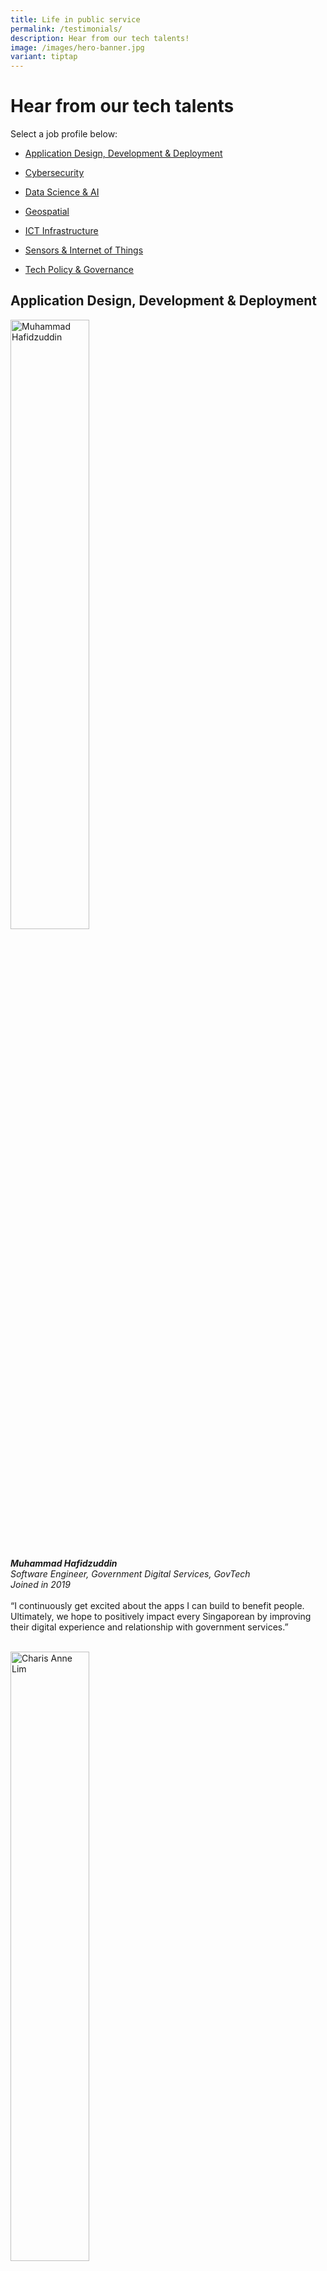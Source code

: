 ```yaml
---
title: Life in public service
permalink: /testimonials/
description: Hear from our tech talents!
image: /images/hero-banner.jpg
variant: tiptap
---
```

<h1>Hear from our tech talents</h1>
<p>Select a job profile below:</p>
<ul data-tight="true" class="tight">
<li>
<p><a href="#application-design-development--deployment" rel="noopener noreferrer nofollow" target="_blank">Application Design, Development &amp; Deployment</a>
</p>
</li>
<li>
<p><a href="#cybersecurity" rel="noopener noreferrer nofollow" target="_blank">Cybersecurity</a>
</p>
</li>
<li>
<p><a href="#data-science--ai" rel="noopener noreferrer nofollow" target="_blank">Data Science &amp; AI</a>
</p>
</li>
<li>
<p><a href="#geospatial" rel="noopener noreferrer nofollow" target="_blank">Geospatial</a>
</p>
</li>
<li>
<p><a href="#ict-infrastructure" rel="noopener noreferrer nofollow" target="_blank">ICT Infrastructure</a>
</p>
</li>
<li>
<p><a href="#sensors--internet-of-things" rel="noopener noreferrer nofollow" target="_blank">Sensors &amp; Internet of Things</a>
</p>
</li>
<li>
<p><a href="#tech-policy--governance" rel="noopener noreferrer nofollow" target="_blank">Tech Policy &amp; Governance</a>
</p>
</li>
</ul>
<h2>Application Design, Development &amp; Deployment</h2>
<p></p>
<div class="isomer-image-wrapper">
<img style="width: 50%;" height="auto" width="100%" title="Tech Talent" alt="Muhammad Hafidzuddin" src="/images/people/muhammad-hafidzuddin.png">
</div>
<p>
<br><strong><em>Muhammad Hafidzuddin </em></strong><em><br>Software Engineer, Government Digital Services, GovTech<br>Joined in 2019</em>
<br>
<br>“I continuously get excited about the apps I can build to benefit people.
Ultimately, we hope to positively impact every Singaporean by improving
their digital experience and relationship with government services.”
<br>
<br>
</p>
<div class="isomer-image-wrapper">
<img style="width: 50%;" height="auto" width="100%" title="Tech Talent" alt="Charis Anne Lim" src="/images/people/charis-anne-lim.png">
</div>
<p>
<br><strong><em>Charis Anne Lim</em></strong><em><br>UX Designer, Government Digital Services, GovTech <br>Joined in 2019</em>
<br>
<br>“As a UX Designer, I enjoy co-creating digital products with and for citizens.
I like the challenge of conceptualising service journeys that span across
different agencies and transforming the gathered insights into accessible,
human-centred digital services.”
<br>
<br>
</p>
<div class="isomer-image-wrapper">
<img style="width: 50%;" height="auto" width="100%" title="Tech Talent" alt="Shane Soh" src="/images/people/shane-soh.png">
</div>
<p>
<br><strong><em>Shane Soh</em></strong><em><br>Engineering Manager, Analytics and Systems, CSIT<br>2015-2022</em>
<br>
<br>“I lead a team which builds platforms and infrastructure that improves
developer experience and software delivery performance in complex and highly
regulated environments. I derive immense satisfaction knowing that our
work enables mission-critical systems that safeguard Singapore's national
security interests.
<br>
<br>
</p>
<div class="isomer-image-wrapper">
<img style="width: 50%;" height="auto" width="100%" title="Tech Talent" alt="Daniel Ong" src="/images/people/daniel-ong.png">
</div>
<p>
<br><strong><em>Daniel Ong</em></strong><em><br>Front End Developer, Synapxe (Formerly IHiS)<br>2020-2021</em>
<br>
<br>“About a year ago, I couldn’t write a line of code. This year, in the
span of 4 months, and with a lot of support from my colleagues, I’ve been
privileged to contribute to two COVID-19-related applications: iConnect.COVID
and MW Health, that have bolstered Singapore’s efforts in tackling the
‘crisis of a generation’.”
<br>
<br>
</p>
<div class="isomer-image-wrapper">
<img style="width: 50%;" height="auto" width="100%" title="Tech Talent" alt="Apple Chan" src="/images/people/apple-chan.png">
</div>
<p>
<br><strong><em>Apple Chan</em></strong><em><br>Lead Consultant (Application), CPFB<br>Joined in 2009</em>
<br>
<br>“I started off as a Consultant and was tasked to assist and support the
end users operationally on government agency projects. Subsequently, I
moved on to a greater role in managing and delivering new projects that
arose from the Singapore Budget Announcement, specifically on Covid-19
relief package. I also had the opportunity to work on an interesting customer
relationship management (CRM) project which involved multiple stakeholders
and interlinking requirements between CPF systems. These projects were
mostly time sensitive and often had to be delivered within short time frames.
But a successful roll out of each project gives me immense satisfaction.”
<br>
<br>
</p>
<p><a href="#hear-from-our-tech-talents" rel="noopener noreferrer nofollow" target="_blank">Return to top</a>
</p>
<h2>Cybersecurity</h2>
<p></p>
<div class="isomer-image-wrapper">
<img style="width: 50%;" height="auto" width="100%" title="Tech Talent" alt="Juliana Seng" src="/images/people/juliana-seng.png">
</div>
<p>
<br><strong><em>Juliana Seng</em></strong><em><br>Tech Specialist, Information Security, CSIT<br>2018-2022</em>
<br>
<br>“At CSIT, we contribute to Singapore's national security by protecting
our nation's cyberspace. Through exploration of cutting-edge and emerging
technologies in cybersecurity, we seek to research, develop and deploy
tools to uncover system vulnerabilities, hence preventing and deterring
advanced cyber threats.”
<br>
<br>
</p>
<div class="isomer-image-wrapper">
<img style="width: 50%;" height="auto" width="100%" title="Tech Talent" alt="ME4 Tan Suan Zhi" src="/images/people/tan-suan-zhi.png">
</div>
<p>
<br><strong><em>ME4 Tan Suan Zhi </em></strong><em><br>Officer Commanding, Cyber Defence Group, SAF C4I, MINDEF<br>Joined in 2013</em>
<br>
<br>“A good cyber defence is proactive: it requires getting the right intelligence
to stay one step ahead of the threat actors, to keep up with the fast-evolving
cyber landscape. Leading a Security Operations Centre, I supervise multiple
teams in looking actively for cyber threats within the SAF’s warfighting
network. The challenging and dynamic nature of my work means that there
is never a dull moment.”
<br>
<br>
</p>
<div class="isomer-image-wrapper">
<img style="width: 50%;" height="auto" width="100%" title="Tech Talent" alt="Mohamed Riduan Ahmad" src="/images/people/mohamed-riduan-ahmad.png">
</div>
<p>
<br><strong><em>Mohamed Riduan Ahmad</em></strong><em><br>Principal Engineer (Security), Cybersecurity &amp; Technology Group, Security &amp; Network Operations (SNO) Department, CPFB<br>Joined in 2012</em>
<br>
<br>“My work in cybersecurity contribute to providing CPF members the peace
of mind that there is a team of us working 24/7 behind the scenes, to ensure
that the digital assets in CPFB are safe and secure against the many cybersecurity
threats we see today.”
<br>
<br>
</p>
<div class="isomer-image-wrapper">
<img style="width: 50%;" height="auto" width="100%" title="Tech Talent" alt="Thomas Wong" src="/images/people/thomas_wong_t.jpeg">
</div>
<p>
<br><strong><em>Thomas Wong</em></strong><em><br>Cybersecurity Analyst, Cyber Defence Group, Synapxe (Formerly IHiS)<br>Joined in 2019</em>
<br>
<br>“My team and I are very much motivated by the fact that we are helping
to ensure the common systems under our mandate, especially Critical Information
Infrastructure (CII) Systems, are well protected. I can say that at Synapxe,
we stay true to our mission of making HealthTech better by integrating
intelligent, highly-resilient and cost-effective technologies with process
and people. Synapxe is the place to be for HealthTech.”
<br>
<br>
</p>
<div class="isomer-image-wrapper">
<img style="width: 50%;" height="auto" width="100%" title="Tech Talent" alt="Jonathan Samraj" src="/images/people/jonathan-samraj.png">
</div>
<p>
<br><strong><em>Jonathan Samraj</em></strong><em><br>Senior Manager, Telecom Cybersecurity Engineer &amp; Specialist Office, IMDA<br>Joined in 2014</em>
<br>
<br>“Harnessing data to meet evolving cybersecurity threats head on is truly
an exciting role which involves drawing knowledge from multiple disciplines
and coordinating with a variety of stakeholders. The challenge of helping
the nation stay ahead of our adversaries makes this role a fulfilling and
enriching one indeed.”
<br>
<br>
</p>
<div class="isomer-image-wrapper">
<img style="width: 50%;" height="auto" width="100%" title="Tech Talent" alt="Wan Pei Feni" src="/images/people/wan-pei-fen.png">
</div>
<p>
<br><strong><em>Wan Pei Fen </em></strong><em><br>System Engineer, National Cyber Incident Response Centre, CSA<br>Joined in 2017</em>
<br>
<br>“At the frontline of cyberspace, our cybersecurity knowledge and skills
help protect members of the public and enterprises. There are dangers and
risks lurking and in cyber incident investigations, everything you analyse
is unique. It’s about being inquisitive, communication and the agility
to adapt to the dynamic nature of cybersecurity.”
<br>
<br>
</p>
<div class="isomer-image-wrapper">
<img style="width: 50%;" height="auto" width="100%" alt="" src="/images/DSTA_Jeslyn_Peh_Testimonial_Accompanying_Photo.jpg">
</div>
<p>
<br><strong>Peh Wei Ting, Jeslyn</strong><em><br></em>Senior Engineer, Cybersecurity
Programme Centre, DSTA<em><br>Joined in 2021</em>
<br>
<br>“I strengthen the cybersecurity of MINDEF and the Singapore Armed Forces
(SAF), by performing vulnerability analysis of related software. I analyse
tools and templates used to set up cloud systems — such as the workings
of Infrastructure as Cloud (IaC) — making them secure, efficient, and consistent.
I also work with Cloud Service Providers (CSPs) to address the shortcomings
in their tools in meeting our deployment needs. It’s meaningful to know
my efforts make cloud systems more secure and reliable for our users.”
<br>
<br>
</p>
<div class="isomer-image-wrapper">
<img style="width: 50%;" height="auto" width="100%" title="Tech Talent" alt="Chong Tze Koi" src="/images/people/chong-tze-koi.png">
</div>
<p>
<br><strong><em>Chong Tze Koi</em></strong><em><br>Senior IT Security Specialist, Cybersecurity Operations &amp; Governance Department, Security Engineering &amp; Operations Section, HDB<br>Joined in 2012</em>
<br>
<br>“I am constantly challenged as a Security Specialist, as cybersecurity
threats come in all shapes and sizes, and we have to respond swiftly to
potential security risks. I am heartened that the work I do protects my
organization’s information assets and brand reputation.”
<br>
<br>
</p>
<div class="isomer-image-wrapper">
<img style="width: 50%;" height="auto" width="100%" title="Tech Talent" alt="Sean Tani" src="/images/people/sean-tan.png">
</div>
<p>
<br><strong><em>Sean Tan</em></strong><em><br>Head, Planning &amp; Architecture, Cybersecurity Centre of Expertise, HTX<br>Joined in 2019</em>
<br>
<br>“With the constant drive for digitalisation and building a Smart Nation,
I see myself contributing to a safer and more secured digital experience
for the nation, allowing individuals, regardless of age, to feel that the
digitalisation by the nation is safe and a smarter way of life.”
<br>
<br>
</p>
<div class="isomer-image-wrapper">
<img style="width: 50%;" height="auto" width="100%" title="Tech Talent" alt="Tan Kee Hock" src="/images/people/kee-hock.png">
</div>
<p>
<br><strong><em>Tan Kee Hock</em></strong><em><br>Cybersecurity Specialist, Cyber Security Group, GovTech<br>Joined in 2019</em>
<br>
<br>“As a Red Team member, I conduct security assessments on Government products
to identify vulnerabilities before an attacker does. These security assessments
help to keep our digital services safe from the ever-changing cybersecurity
landscape.”
<br>
<br>
</p>
<div class="isomer-image-wrapper">
<img style="width: 50%;" height="auto" width="100%" title="Tech Talent" alt="Kok Kiat Han" src="/images/people/kok-kiat-han.png">
</div>
<p>
<br><strong><em>Kok Kiat Han</em></strong><em><br>Cyber Threat Intelligence Analyst, National Cyber Threat Monitoring Centre, CSA<br>Joined in 2019</em>
<br>
<br>“Knowing I am part of the team that helps Singapore stay safe in cyberspace
motivates me to give my very best. I want our Smart Nation to become even
smarter, and cybersecurity plays a big part in ensuring what is built is
safe and secure.”
<br>
<br>
</p>
<div class="isomer-image-wrapper">
<img style="width: 50%;" height="auto" width="100%" title="Tech Talent" alt="Ishita Mittal" src="/images/people/ishita-mittal.jpg">
</div>
<p>
<br><strong><em>Ishita Mittal</em></strong><em><br>Senior Systems Engineer, Cyber Defence Group, Synapxe (Formerly IHiS)<br>Joined in 2005</em>
<br>
<br>“Working at Synapxe made me realise how big a role IT and my team play
in the healthcare industry. Cybersecurity is a big challenge. We are entrusted
with a critical task - to protect our organisation, public healthcare institutes
(PHIs) and patient data from getting compromised by hackers who are getting
smarter with each passing day.”
<br>
<br>
</p>
<p><a href="#hear-from-our-tech-talents" rel="noopener noreferrer nofollow" target="_blank">Return to top</a>
</p>
<h2>Data Science &amp; AI</h2>
<p></p>
<div class="isomer-image-wrapper">
<img style="width: 50%;" height="auto" width="100%" title="Tech Talent" alt="Ng Jie Ning" src="/images/people/ng-jie-ning.jpg">
</div>
<p>
<br><strong><em>Ng Jie Ning</em></strong><em><br>Senior Analyst, Data Science Accelerator Department, CPFB<br>Joined in 2014</em>
<br>
<br>“As a data analyst, I partner CPFB departments to identify business problems
and deliver end-to-end data science solutions to help them in their decision
making, service delivery and operational efficiency. I’m motivated to help
our business users harness the power of data science to drive more informed
policy decisions for the benefit of all CPF members.”
<br>
<br>
</p>
<div class="isomer-image-wrapper">
<img style="width: 50%;" height="auto" width="100%" title="Tech Talent" alt="Leow Gin Ee" src="/images/people/leow-gin-ee.jpg">
</div>
<p>
<br><strong><em>Leow Gin Ee</em></strong><em><br>Tech Specialist, Data Analytics, CSIT<br>Joined in 2020</em>
<br>
<br>“I was fortunate to have the opportunity to build data analytics products
in CSIT. It was an exciting journey for me to witness the transformation
of an initial idea into products that enable users to derive actionable
insights. During this journey, I was challenged to adapt solutions to new
requirements and develop multiple skillsets such as administration and
maintenance.”
<br>
<br>
</p>
<div class="isomer-image-wrapper">
<img style="width: 50%;" height="auto" width="100%" title="Tech Talent" alt="Stanley Yin Yu-Sheng" src="/images/people/stanley-yin-yu-sheng.jpg">
</div>
<p>
<br><strong><em>Stanley Yin Yu-Sheng</em></strong><em><br>Senior Systems Analyst, Business Information Systems Department 2 / Data Management &amp; Development Support Section, HDB<br>Joined in 2018</em>
<br>
<br>“I use my expertise in data science to bring clarity to the complex challenges
that HDB faces in designing policies and building citizen-centric solutions.
My work has ranged from utilising Geographic Information System (GIS) network
algorithms for coordinating island-wide flat inspections to performing
predictive analytics for Car-Lite initiatives.”
<br>
<br>
</p>
<div class="isomer-image-wrapper">
<img style="width: 50%;" height="auto" width="100%" title="Tech Talent" alt="Elizabeth Lim" src="/images/people/elizabeth-lim.png">
</div>
<p>
<br><strong><em>Elizabeth Lim</em></strong><em><br>Data Scientist, Data Science &amp; Artificial Intelligence Division, GovTech<br>Joined in 2019</em>
<br>
<br>“Data science and Analytics have a great potential to change and transform
the way we live, work, as well as how we interact with our citizens. I
aim to bridge the gap between the technical aspects of data science and
the contextualised needs of the end-user, to build machine learning solutions
that add value and convenience to citizens, businesses, and public service
agencies.”
<br>
<br>
</p>
<div class="isomer-image-wrapper">
<img style="width: 50%;" height="auto" width="100%" title="Tech Talent" alt="Huang Shisheng" src="/images/people/huang-shisheng.png">
</div>
<p>
<br><strong><em>Huang Shisheng </em></strong><em><br>Head, Risk Profiling Analytics, Data Science &amp; AI Centre of Expertise, HTX<br>Joined in 2019</em>
<br>
<br>“I've always been interested in understanding the underlying numbers and
relations between entities. The opportunity to lead a team that looks at
data-related problems in the area of risk profiling and management within
the safety and security domain of Singapore is a big pull factor for me.”
<br>
<br>
</p>
<div class="isomer-image-wrapper">
<img style="width: 50%;" height="auto" width="100%" title="Tech Talent" alt="Abigail Soh" src="/images/people/abigail-soh-t.jpeg">
</div>
<p>
<br><strong><em>Abigail Soh</em></strong><em><br>Senior Manager, Analytics &amp; Insights, STB</em>
<br>
<br>“My work leverages on data analytics and visualisation to generate fresh
insights on visitor expenditure, which in turn enables data-driven decisions
by STB and Industry. It has been a rewarding journey being able to drive
and witness several key shifts including pioneering a new statistical software,
and enhancing the Tourism Receipts computation framework following the
onset of the global pandemic in 2020.”
<br>
<br>
</p>
<div class="isomer-image-wrapper">
<img style="width: 50%;" height="auto" width="100%" title="Tech Talent" alt="Jason Koh" src="/images/people/jason-koh-t.jpeg">
</div>
<p>
<br><strong><em>Jason Koh</em></strong><em><br>Lead Product Manager, Visitor Experience Technology, STB<br>Joined in 2021</em>
<br>
<br>“At STB, we are Passion Made Possible! I enjoy working on various digital
initiatives for tourism. I develop innovative and compelling digital tourism
products and services to empower tourism businesses to enhance their offerings,
and expand their global reach, and deliver quality visitor experiences.”
<br>
<br>
</p>
<div class="isomer-image-wrapper">
<img style="width: 50%;" height="auto" width="100%" title="Tech Talent" alt="Zheng Yifei" src="/images/people/yifei-zheng-t.jpeg">
</div>
<p>
<br><strong><em>Zheng Yifei</em></strong><em><br>Manager, Data Science, STB<br>Joined in 2019</em>
<br>
<br>“As a Data Scientist, I harness data from diverse sources, transforming
them into accessible and invaluable reports and dashboards. Adopting a
bevy of machine learning and data visualisation techniques, allows me to
uncover meaningful insights behind visitors’ behaviour and develop data-driven
products crucial in shaping the ever-changing landscape of Singapore’s
tourism sector.
<br>
<br>
</p>
<p><a href="#hear-from-our-tech-talents" rel="noopener noreferrer nofollow" target="_blank">Return to top</a>
</p>
<h2>Geospatial</h2>
<p></p>
<div class="isomer-image-wrapper">
<img style="width: 50%;" height="auto" width="100%" title="Tech Talent" alt="Lee Mou Jian" src="/images/people/lee-mou-jian.png">
</div>
<p>
<br><strong><em>Lee Mou Jian</em></strong><em><br>Assistant Manager, Geospatial &amp; Data Division, SLA<br>Joined in 2018</em>
<br>
<br>“My interest in the geospatial sector is driven by its position at the
forefront of Singapore’s Smart Nation efforts. I drive strategy and implement
policies for government officers to manage and share location data effectively.
This helps agencies make better decisions and carry out operations with
better precision, in areas such as land use, transportation, and healthcare.”
<br>
<br>
</p>
<div class="isomer-image-wrapper">
<img style="width: 50%;" height="auto" width="100%" title="Tech Talent" alt="Abhishek Tandon" src="/images/people/abhishek-tandon.png">
</div>
<p>
<br><strong><em>Abhishek Tandon</em></strong><em><br>Deputy Director, Geospatial Development, National Parks Board (NParks)<br>Joined in 2015</em>
<br>
<br>“As lead Geospatial specialist, I conceptualise &amp; develop innovative
geo applications using machine learning &amp; deep learning algorithms,
LiDAR point cloud, satellite images, 2D and 3D data to manage our diverse
urban greenery which helps to improve citizen’s quality of life. I am proud
to be part of futuristic Modelling and Simulation (M&amp;S) practice which
is transforming decision making processes using evidence-based systems
and helping to achieve our Smart Nation goal.”
<br>
<br>
</p>
<div class="isomer-image-wrapper">
<img style="width: 50%;" height="auto" width="100%" title="Tech Talent" alt="Roy Yuen Ze Min" src="/images/people/roy-yuen.png">
</div>
<p>
<br><strong><em>Roy Yuen Ze Min</em></strong><em><br>Assistant Manager, Geospatial &amp; Data Division, SLA<br>Joined in 2017</em>
<br>
<br>“I plan and devise strategies to drive the growing adoption of geospatial
technology by the Government, industries, and citizens. I also promote
Singapore’s geospatial efforts for new collaboration opportunities by building
strong network alliances with local and foreign stakeholders.”
<br>
<br>
</p>
<div class="isomer-image-wrapper">
<img style="width: 50%;" height="auto" width="100%" title="Tech Talent" alt="Grace Xue" src="/images/people/grace-xue-t.jpeg">
</div>
<p>
<br><strong><em>Grace Xue</em></strong><em><br>Executive Manager, Geological and Geospatial Development Department, BCA<br>Joined in 2010</em>
<br>
<br>“My job revolves around the use of Geographic Information Systems (GIS)
to process building data and presenting them on a map. In response to government’s
move towards a smart nation, BCA uses GIS to create an internal web-based
platform, Building Geospatial Information System (BGIS), to support BCA’s
functions. I am proud to be part of a team involved in preparing the user
design requirements and overseeing the development of BGIS.”
<br>
<br>
</p>
<div class="isomer-image-wrapper">
<img style="width: 50%;" height="auto" width="100%" title="Tech Talent" alt="Ishpal Singh Gill" src="/images/people/ishpal-singh-gill-t.jpeg">
</div>
<p>
<br><strong><em>Ishpal Singh Gill</em></strong><em><br>Senior Systems Analyst, Business Information Systems Department, HDB<br>Joined in 2018</em>
<br>
<br>“Leading the Corporate &amp; Geospatial Data Team, we drive HDB’s digitalisation
of corporate and geospatial data and initiatives as we move towards being
an organization that is “Digital to the Core”. We support the planning
and management of HDB towns, with the aim of providing affordable, quality
housing and a great living environment where communities thrive.”
<br>
<br>
</p>
<div class="isomer-image-wrapper">
<img style="width: 50%;" height="auto" width="100%" title="Tech Talent" alt="See Shan Yi" src="/images/people/see-shan-yi-t.jpeg">
</div>
<p>
<br><strong><em>See Shan Yi</em></strong><em><br>Geospatial Analyst, Land Planning and Redevelopment Group, JTC<br>Joined in 2018</em>
<br>
<br>“As a geospatial specialist, I fuse GIS and data analytics to provide
data-driven insights for industrial land-use planning. It enabled better
decision-making, higher productivity with automation and improved engagement.
These motivated me to conceptualise more innovative geospatial solutions
that will further impact, streamline and transform JTC’s urban planning
process.”
<br>
<br>
</p>
<div class="isomer-image-wrapper">
<img style="width: 50%;" height="auto" width="100%" title="Tech Talent" alt="Hazel Ang" src="/images/people/hazel-ang-t.jpeg">
</div>
<p>
<br><strong><em>Hazel Ang</em></strong><em><br>Manager, Imagery Support Group, SAF C4I, SAF<br>Joined in 2018</em>
<br>
<br>“If you do what you love, you’ll never work a day in your life. My SAF
career combines both my passions - geospatial technologies and the defence
of Singapore. I leverage my problem-solving skills and contribute to national
security by conducting geoanalysis using state-of-the-art technologies.
This includes using Artificial Intelligence and Machine Learning to do
light detection and ranging (LiDAR), geospatial and spectral studies. My
work supports the SAF’s full spectrum of operations and the Whole-of-Government
in keeping Singapore safe.”
<br>
<br>
</p>
<p><a href="#hear-from-our-tech-talents" rel="noopener noreferrer nofollow" target="_blank">Return to top</a>
</p>
<h2>ICT Infrastructure</h2>
<p></p>
<div class="isomer-image-wrapper">
<img style="width: 50%;" height="auto" width="100%" title="Tech Talent" alt="Ong Chee Siang" src="/images/people/ong_chee_siang_t.jpeg">
</div>
<p>
<br><strong><em>Ong Chee Siang</em></strong><em><br>Lead System Engineer (Cloud), CPFB<br>Joined in 2016</em>
<br>
<br>“My current role requires me to explore Government Commercial Cloud (GCC)
and support the moving of our CPFB systems to GCC, as well as introduce
new cloud initiatives for the Board. This is something my colleagues and
I have not done before. Being the first team to move to GCC was a challenge
as we had to figure out how to build and operate systems in a totally new
environment, which took many rounds of iterations.”
<br>
<br>
</p>
<div class="isomer-image-wrapper">
<img style="width: 50%;" height="auto" width="100%" title="Tech Talent" alt="Lynn Choi" src="/images/people/lynn_choi_t.jpeg">
</div>
<p>
<br><strong><em>Lynn Choi</em></strong><em><br>Deputy Director, Cloud Infrastructure and Services, CSIT<br>Joined in 2005</em>
<br>
<br>“I have worked in several domains looking at Software Engineering, Big
Data Platform and Cloud Infrastructure. The strong culture of providing
regular job rotations broadened my technical knowledge and allowed me to
better understand the challenges encountered in each domain. Because of
this, I have built rapport and friendship with colleagues across these
different domains. The close working dynamics and common mission creates
a highly motivated environment that I enjoy working in.”
<br>
<br>
<br>
</p>
<div class="isomer-image-wrapper">
<img style="width: 50%;" height="auto" width="100%" title="Tech Talent" alt="Seow Caixiang" src="/images/people/seow_caixiang_t.jpeg">
</div>
<p>
<br><strong><em>Seow Caixiang</em></strong><em><br>Senior Systems Specialist, Infrastructure Management Services Department / Systems Management Section, HDB<br>Joined in 2017</em>
<br>
<br>“I strive to provide sustainable infrastructure to support HDB’s IT services.
In the digital transformation journey, I continuously reach out for opportunities
to make a difference. I adopt a positive mindset and see every challenge
as a learning opportunity.”
<br>
<br>
</p>
<div class="isomer-image-wrapper">
<img style="width: 50%;" height="auto" width="100%" title="Tech Talent" alt="Tan Wei Chong" src="/images/people/tan_wei_chong_t.jpeg">
</div>
<p>
<br><strong><em>Tan Wei Chong</em></strong><em><br>Manager, Digital Infrastructure Planning, Regulation &amp; Competition Development Group, IMDA<br>Joined in 2016</em>
<br>
<br>“My role exposes me to the different elements of developing Singapore’s
Digital Infrastructure – from planning (up to 50 years) and delivering
future-ready digital infrastructures to supporting Singapore’s Digital
Economy growth; from the pricing of regulated services to promoting competitive
downstream pricing and achieve high quality connectivity and penetration.”
<br>
<br>
</p>
<div class="isomer-image-wrapper">
<img style="width: 50%;" height="auto" width="100%" title="Tech Talent" alt="Terence Wong" src="/images/people/terence_wong_t.jpeg">
</div>
<p>
<br><strong><em>Terence Wong</em></strong><em><br>Infocomm Specialist, Infocomm Division, IRAS<br>Joined in 2020</em>
<br>
<br>“My responsibilities include planning, designing, and implementing technical
architecture activities to ensure the seamless integration of solutions
with IRAS’ tax administration system, IRIN. Knowing that my work plays
a part in delivering a simpler, smoother and more reliable taxpaying experience
for citizens is what pushes me forward.”
<br>
<br>
</p>
<div class="isomer-image-wrapper">
<img style="width: 50%;" height="auto" width="100%" title="Tech Talent" alt="Reuben Wong" src="/images/people/reuben-wong.png">
</div>
<p>
<br><strong><em>Reuben Wong</em></strong><em><br>Senior Manager, Infrastructure Planning &amp; Facilitation, IMDA<br>Joined in 2011</em>
<br>
<br>“The digital infrastructure work we do provides the foundation for enabling
Smart Nation related initiatives. Whether in data centres, 5G, or connectivity,
these will remain critical pillars to enable all sorts of Smart Nation
related applications.”
<br>
<br>
</p>
<div class="isomer-image-wrapper">
<img style="width: 50%;" height="auto" width="100%" title="Tech Talent" alt="Kenneth Yeo" src="/images/people/kenneth-yeo.png">
</div>
<p>
<br><strong><em>Kenneth Yeo</em></strong><em><br>Application Infrastructure, Government Infrastructure Group, GovTech<br>Joined in 2020</em>
<br>
<br>“My work cuts across multiple ICT&amp;SS domain areas that include app
infrastructure and cybersecurity. I’m constantly provided with challenging
tech problems to resolve and I enjoy every moment of it. Each challenge
is a learning opportunity.”
<br>
<br>
</p>
<p><a href="#hear-from-our-tech-talents" rel="noopener noreferrer nofollow" target="_blank">Return to top</a>
</p>
<h2>Sensors &amp; Internet of Things</h2>
<p></p>
<div class="isomer-image-wrapper">
<img style="width: 50%;" height="auto" width="100%" title="Tech Talent" alt="Brandon Chua" src="/images/people/brandon-chua.png">
</div>
<p>
<br><strong><em>Brandon Chua</em></strong><em><br>Engineer, Sense-making &amp; Surveillance Centre of Expertise, HTX<br>Joined in 2020</em>
<br>
<br>“We specialise in R&amp;D for the computer vision field, where we harness
new technology such as AI. Best of all, I can see the fruits of my labour
being implemented to enhance the safety of our citizens, which includes
my family and loved ones.”
<br>
<br>
</p>
<div class="isomer-image-wrapper">
<img style="width: 50%;" height="auto" width="100%" title="Tech Talent" alt="Goh Kok Boon" src="/images/people/kok-boon.png">
</div>
<p>
<br><strong><em>Goh Kok Boon </em></strong><em><br>Associate Embedded Engineer, Sensors &amp; Internet of Things, GovTech<br>Joined in 2019</em>
<br>
<br>“I code for nation-wide projects that allows me to push the frontier of
Singapore’s technological landscape in Sensors and Internet of Things.
The work that I do gives me purpose when I witness how they can impact
and improve the lives of my loved ones.”
<br>
<br>
</p>
<div class="isomer-image-wrapper">
<img style="width: 50%;" height="auto" width="100%" title="Tech Talent" alt="Ong Ling Ling" src="/images/people/ong-ling-ling.png">
</div>
<p>
<br><strong><em>Ong Ling Ling</em></strong><em><br>Solutions Architect, IMDA<br>Joined in 2018</em>
<br>
<br>“Work hard, play hard! That's what I do! In my role, I constantly pursue
new knowledge to understand how rapidly evolving technologies can be leveraged
on. Our aim is to make use of advanced applications such as AR, VR, MR
and ER to solve challenges faced today for a better tomorrow!”
<br>
<br>
</p>
<div class="isomer-image-wrapper">
<img style="width: 50%;" height="auto" width="100%" title="Tech Talent" alt="Chandrasehar S/O Rajaseharan" src="/images/people/chandrasehar_t.jpeg">
</div>
<p>
<br><strong><em>Chandrasehar S/O Rajaseharan</em></strong><em><br>Lead Engineer, Sensors and Sense-making, Sense-making &amp; Surveillance Centre of Expertise, HTX<br>Joined in 2019</em>
<br>
<br>“The challenges in designing the best video analytics solutions and the
need to always keep track of new trends in technology, motivates me to
push on in my work, knowing that what we design will lead to a more secure
environment for our nation, including my loved ones.”
<br>
<br>
</p>
<div class="isomer-image-wrapper">
<img style="width: 50%;" height="auto" width="100%" title="Tech Talent" alt="Christopher Tong" src="/images/people/christopher-tong.png">
</div>
<p>
<br><strong><em>Christopher Tong</em></strong><em><br>Product Manager, Sensors &amp; Internet of Things, GovTech<br>Joined in 2019</em>
<br>
<br>“I work with local partners and government agencies to scale applications
in Infrastructure communication (V2X), lighting, energy management and
IOT Sensing and computing. I’m proud to be part of the urban innovation
team that digitally transforms Singapore to become a Smart Nation.”
<br>
<br>
</p>
<div class="isomer-image-wrapper">
<img style="width: 50%;" height="auto" width="100%" title="Tech Talent" alt="Lau Lee Hong" src="/images/people/lau-lee-hong.png">
</div>
<p>
<br><strong><em>Lau Lee Hong</em></strong><em><br>Associate Embedded Engineer, Sensors &amp; Internet of Things, GovTech<br>2018-2021</em>
<br>
<br>“I lead a team of engineers to digitise our national parks and gardens.
What excites me is, from the products we build and deploy, we get to constantly
redefine what a Smart Nation really is!”
<br>
<br>
</p>
<div class="isomer-image-wrapper">
<img style="width: 50%;" height="auto" width="100%" title="Tech Talent" alt="Ng Hon Wai" src="/images/people/ng-hon-wai.jpg">
</div>
<p>
<br><strong><em>Ng Hon Wai</em></strong><em><br>Senior Network Specialist, Infrastructure Management Services Department, HDB<br>Joined in 2011</em>
<br>
<br>“I am fortunate to be part of the Network &amp; Communications Section
and participate in building a secure smart sensor infrastructure for HDB.
I find this a very meaningful piece of work as the various types of sensors
enable HDB to deliver smart towns that enhance living quality and environment
sustainability.”
<br>
<br>
</p>
<p><a href="#hear-from-our-tech-talents" rel="noopener noreferrer nofollow" target="_blank">Return to top</a>
</p>
<h2>Tech Policy &amp; Governance</h2>
<p></p>
<div class="isomer-image-wrapper">
<img style="width: 50%;" height="auto" width="100%" title="Tech Talent" alt="Annabelle Ng" src="/images/people/annabelle-ng.png">
</div>
<p>
<br><strong><em>Annabelle Ng</em></strong><em><br>Senior Manager, Standards, Cybersecurity &amp; Quality Assurance, SNDGO<br>Joined in 2020</em>
<br>
<br>“As we become a digital society, we must leave no one behind and ensure
that our tech products and services are accessible to all. The challenge
is to constantly be developing new policies in step with new tech development,
while operationalising existing policies to meet intended outcomes.”
<br>
<br>
</p>
<div class="isomer-image-wrapper">
<img style="width: 50%;" height="auto" width="100%" title="Tech Talent" alt="Kelvin Goh" src="/images/people/kelvin-goh.png">
</div>
<p>
<br><strong><em>Kelvin Goh</em></strong><em><br>Deputy Director, Government Data Office, Data Architecture, SNDGO<br>2020-2022</em>
<br>
<br>“I lead the team that develops the government data architecture that facilitates
the efficient data sharing of clean and authoritative datasets across public
agencies. It is rewarding to enable better use of data to improve policies
and service delivery, in ways that benefit the public.”
<br>
<br>
</p>
<div class="isomer-image-wrapper">
<img style="width: 50%;" height="auto" width="100%" title="Tech Talent" alt="Loh Shin Yee" src="/images/people/loh-shin-yee.png">
</div>
<p>
<br><strong><em>Loh Shin Yee</em></strong><em><br>Assistant Director, Government Data Office, Data Policy, SNDGO<br>Joined in 2019</em>
<br>
<br>“We continuously think of ways to better use data to serve the public
better. I am in the team that sets out policies that govern how data is
managed in the Government. This includes the establishment of the Public
Sector Data Governance Framework and the personal data protection policies
to improve the transparency of our data security regime.”
<br>
<br>
</p>
<div class="isomer-image-wrapper">
<img style="width: 50%;" height="auto" width="100%" title="Tech Talent" alt="Wong De Ming" src="/images/people/wong-de-ming.png">
</div>
<p>
<br><strong><em>Wong De Ming</em></strong><em><br>Senior Infocomm Specialist, Infocomm Division/ Infocomm Technology &amp; Planning Branch, IRAS<br>Joined in 2019</em>
<br>
<br>“As part of the Programme Management Office team working on the next generation
of IRIN, the main ICT system underpinning Singapore’s tax administration
and revenue collection service, my work involves extensive planning and
close collaboration with various stakeholders to ensure that the system
can be delivered on time and within budget.”
<br>
<br>
</p>
<div class="isomer-image-wrapper">
<img style="width: 50%;" height="auto" width="100%" title="Tech Talent" alt="Ng Choon Sze Daphne" src="/images/people/ng-choon-sze.png">
</div>
<p>
<br><strong><em>Ng Choon Sze Daphne</em></strong><em><br>Infocomm Specialist, Infocomm Division/ Infocomm Technology &amp; Planning Branch, IRAS<br>Joined in 2020</em>
<br>
<br>“We’re always striving to improve our digital services. I enjoy delivering
an enhanced tax experience to taxpayers by working closely with programme
track leads to ensure that project milestones are met.”
<br>
<br>
</p>
<div class="isomer-image-wrapper">
<img style="width: 50%;" height="auto" width="100%" title="Tech Talent" alt="Justin Teh" src="/images/people/justin-teh.png">
</div>
<p></p>
<p><strong><em>Justin Teh</em></strong><em><br>Assistant Director, Planning &amp; Prioritisation Directorate, SNDGO<br>Joined in 2019</em>
<br>
<br>“Our roles and contributions here can power the next bound of Singapore’s
Smart Nation transformation. Public or private, the tech sector is buzzing
with entrepreneurial energy – fast-paced, with innovative, disruptive new
ideas. Laying the foundations of digital infrastructure, we seek to provide
simpler, faster, better experiences and e-services, so that lives are enriched
and future generations can seize new opportunities.”
<br>
<br>
</p>
<p><a href="#hear-from-our-tech-talents" rel="noopener noreferrer nofollow" target="_blank">Return to top</a>
</p>